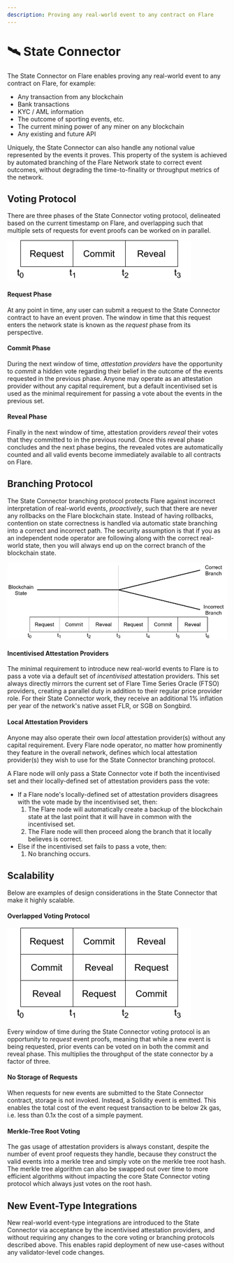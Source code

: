 ```yaml
---
description: Proving any real-world event to any contract on Flare
---
```


# 🛰 State Connector

The State Connector on Flare enables proving any real-world event to any contract on Flare, for example:

* Any transaction from any blockchain
* Bank transactions
* KYC / AML information
* The outcome of sporting events, etc.
* The current mining power of any miner on any blockchain
* Any existing and future API

Uniquely, the State Connector can also handle any notional value represented by the events it proves. This property of the system is achieved by automated branching of the Flare Network state to correct event outcomes, without degrading the time-to-finality or throughput metrics of the network.

## Voting Protocol

There are three phases of the State Connector voting protocol, delineated based on the current timestamp on Flare, and overlapping such that multiple sets of requests for event proofs can be worked on in parallel.

![The three phases of the State Connector voting protocol](../assets/3phases.png)

#### Request Phase

At any point in time, any user can submit a request to the State Connector contract to have an event proven. The window in time that this request enters the network state is known as the _request_ phase from its perspective.

#### Commit Phase

During the next window of time, _attestation providers_ have the opportunity to _commit_ a hidden vote regarding their belief in the outcome of the events requested in the previous phase. Anyone may operate as an attestation provider without any capital requirement, but a default incentivised set is used as the minimal requirement for passing a vote about the events in the previous set.

#### Reveal Phase

Finally in the next window of time, attestation providers _reveal_ their votes that they committed to in the previous round. Once this reveal phase concludes and the next phase begins, the revealed votes are automatically counted and all valid events become immediately available to all contracts on Flare.

## Branching Protocol

The State Connector branching protocol protects Flare against incorrect interpretation of real-world events, _proactively_, such that there are never any rollbacks on the Flare blockchain state. Instead of having rollbacks, contention on state correctness is handled via automatic state branching into a correct and incorrect path. The security assumption is that if you as an independent node operator are following along with the correct real-world state, then you will always end up on the correct branch of the blockchain state.

![The State Connector branching protocol](../assets/branchingProtocol.png)

#### Incentivised Attestation Providers

The minimal requirement to introduce new real-world events to Flare is to pass a vote via a default set of _incentivised_ attestation providers. This set always directly mirrors the current set of Flare Time Series Oracle (FTSO) providers, creating a parallel duty in addition to their regular price provider role. For their State Connector work, they receive an additional 1% inflation per year of the network's native asset FLR, or SGB on Songbird.

#### Local Attestation Providers

Anyone may also operate their own _local_ attestation provider(s) without any capital requirement. Every Flare node operator, no matter how prominently they feature in the overall network, defines which local attestation provider(s) they wish to use for the State Connector branching protocol.

A Flare node will only pass a State Connector vote if both the incentivised set and their locally-defined set of attestation providers pass the vote:

* If a Flare node's locally-defined set of attestation providers disagrees with the vote made by the incentivised set, then:
  1. The Flare node will automatically create a backup of the blockchain state at the last point that it will have in common with the incentivised set.
  2. The Flare node will then proceed along the branch that it locally believes is correct.
* Else if the incentivised set fails to pass a vote, then:
  1. &#x20;No branching occurs.

## Scalability

Below are examples of design considerations in the State Connector that make it highly scalable.

#### Overlapped Voting Protocol

![Overlapped voting protocol](../assets/3phasesOverlapping.png)

Every window of time during the State Connector voting protocol is an opportunity to _request_ event proofs, meaning that while a new event is being requested, prior events can be voted on in both the commit and reveal phase. This multiplies the throughput of the state connector by a factor of three.

#### No Storage of Requests

When requests for new events are submitted to the State Connector contract, storage is not invoked. Instead, a Solidity event is emitted. This enables the total cost of the event request transaction to be below 2k gas, i.e. less than 0.1x the cost of a simple payment.

#### Merkle-Tree Root Voting

The gas usage of attestation providers is always constant, despite the number of event proof requests they handle, because they construct the valid events into a merkle tree and simply vote on the merkle tree root hash. The merkle tree algorithm can also be swapped out over time to more efficient algorithms without impacting the core State Connector voting protocol which always just votes on the root hash.

## New Event-Type Integrations

New real-world event-type integrations are introduced to the State Connector via acceptance by the incentivised attestation providers, and without requiring any changes to the core voting or branching protocols described above. This enables rapid deployment of new use-cases without any validator-level code changes.

